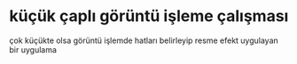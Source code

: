 # küçük çaplı görüntü işleme çalışması
çok küçükte olsa görüntü işlemde hatları belirleyip resme efekt uygulayan bir uygulama
